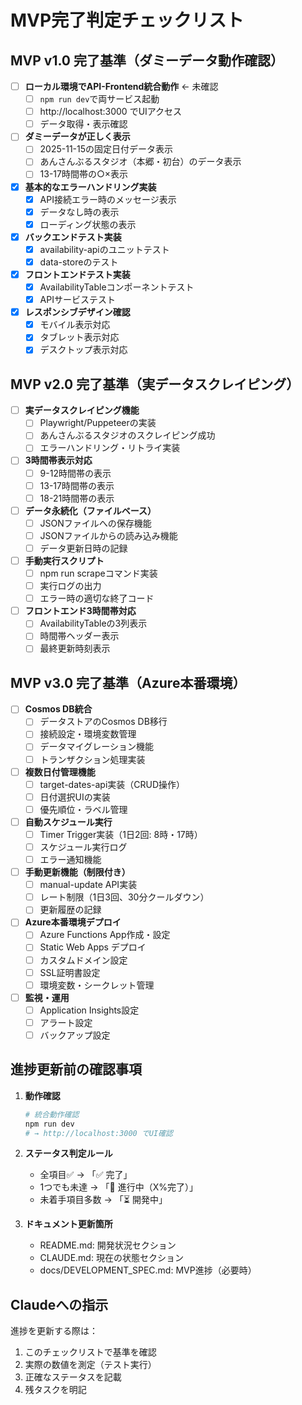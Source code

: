 # MVP完了判定チェックリスト

## MVP v1.0 完了基準（ダミーデータ動作確認）
- [ ] **ローカル環境でAPI-Frontend統合動作** ← 未確認
  - [ ] `npm run dev`で両サービス起動
  - [ ] http://localhost:3000 でUIアクセス
  - [ ] データ取得・表示確認
- [ ] **ダミーデータが正しく表示**
  - [ ] 2025-11-15の固定日付データ表示
  - [ ] あんさんぶるスタジオ（本郷・初台）のデータ表示
  - [ ] 13-17時間帯の○×表示
- [x] **基本的なエラーハンドリング実装**
  - [x] API接続エラー時のメッセージ表示
  - [x] データなし時の表示
  - [x] ローディング状態の表示
- [x] **バックエンドテスト実装**
  - [x] availability-apiのユニットテスト
  - [x] data-storeのテスト
- [x] **フロントエンドテスト実装**
  - [x] AvailabilityTableコンポーネントテスト
  - [x] APIサービステスト
- [x] **レスポンシブデザイン確認**
  - [x] モバイル表示対応
  - [x] タブレット表示対応
  - [x] デスクトップ表示対応

## MVP v2.0 完了基準（実データスクレイピング）
- [ ] **実データスクレイピング機能**
  - [ ] Playwright/Puppeteerの実装
  - [ ] あんさんぶるスタジオのスクレイピング成功
  - [ ] エラーハンドリング・リトライ実装
- [ ] **3時間帯表示対応**
  - [ ] 9-12時間帯の表示
  - [ ] 13-17時間帯の表示
  - [ ] 18-21時間帯の表示
- [ ] **データ永続化（ファイルベース）**
  - [ ] JSONファイルへの保存機能
  - [ ] JSONファイルからの読み込み機能
  - [ ] データ更新日時の記録
- [ ] **手動実行スクリプト**
  - [ ] npm run scrapeコマンド実装
  - [ ] 実行ログの出力
  - [ ] エラー時の適切な終了コード
- [ ] **フロントエンド3時間帯対応**
  - [ ] AvailabilityTableの3列表示
  - [ ] 時間帯ヘッダー表示
  - [ ] 最終更新時刻表示

## MVP v3.0 完了基準（Azure本番環境）
- [ ] **Cosmos DB統合**
  - [ ] データストアのCosmos DB移行
  - [ ] 接続設定・環境変数管理
  - [ ] データマイグレーション機能
  - [ ] トランザクション処理実装
- [ ] **複数日付管理機能**
  - [ ] target-dates-api実装（CRUD操作）
  - [ ] 日付選択UIの実装
  - [ ] 優先順位・ラベル管理
- [ ] **自動スケジュール実行**
  - [ ] Timer Trigger実装（1日2回: 8時・17時）
  - [ ] スケジュール実行ログ
  - [ ] エラー通知機能
- [ ] **手動更新機能（制限付き）**
  - [ ] manual-update API実装
  - [ ] レート制限（1日3回、30分クールダウン）
  - [ ] 更新履歴の記録
- [ ] **Azure本番環境デプロイ**
  - [ ] Azure Functions App作成・設定
  - [ ] Static Web Apps デプロイ
  - [ ] カスタムドメイン設定
  - [ ] SSL証明書設定
  - [ ] 環境変数・シークレット管理
- [ ] **監視・運用**
  - [ ] Application Insights設定
  - [ ] アラート設定
  - [ ] バックアップ設定

## 進捗更新前の確認事項
1. **動作確認**
   ```bash
   # 統合動作確認
   npm run dev
   # → http://localhost:3000 でUI確認
   ```

2. **ステータス判定ルール**
   - 全項目✅ → 「✅ 完了」
   - 1つでも未達 → 「🔄 進行中（X%完了）」
   - 未着手項目多数 → 「⏳ 開発中」

3. **ドキュメント更新箇所**
   - README.md: 開発状況セクション
   - CLAUDE.md: 現在の状態セクション
   - docs/DEVELOPMENT_SPEC.md: MVP進捗（必要時）

## Claudeへの指示
進捗を更新する際は：
1. このチェックリストで基準を確認
2. 実際の数値を測定（テスト実行）
3. 正確なステータスを記載
4. 残タスクを明記
